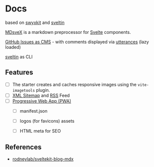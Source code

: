 # Docs

based on [swyxkit](https://github.com/swyxio/swyxkit) and [sveltin](https://docs.sveltin.io/)

[MDsveX](https://mdsvex.pngwn.io/docs/) is a markdown preprocessor for [Svelte](https://svelte.dev/) components.

[GitHub Issues as CMS](https://github.com/swyxio/swyxkit/issues/10) - with comments displayed via [utterances](https://utteranc.es/) (lazy loaded)

[sveltin](https://docs.sveltin.io/) as CLI

## Features
- [ ] The starter creates and caches responsive images using the `vite-imagetools` plugin.
- [ ] [XML Sitemap](./static/sitemap.xml) and [RSS](./static/rss.xml) Feed  
- [ ] [Progressive Web App (PWA)](https://rodneylab.com/sveltekit-pwa/)
  - [ ] manifest.json
  - [ ] logos (for favicons) assets
  - [ ] HTML meta for SEO


## References
- [rodneylab/sveltekit-blog-mdx](https://github.com/rodneylab/sveltekit-blog-mdx)
